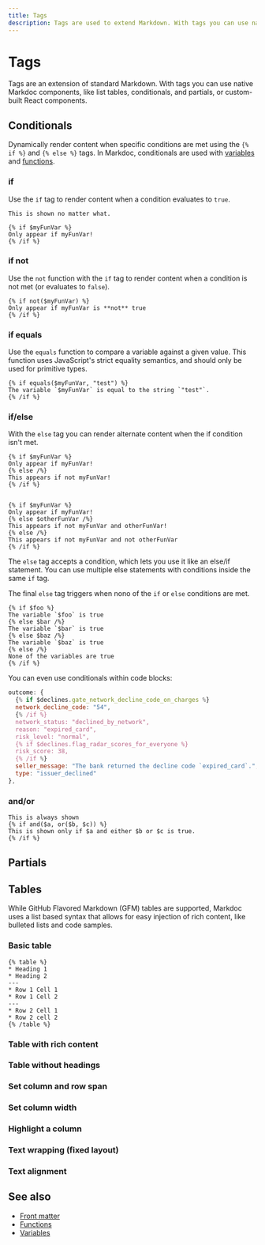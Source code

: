 ```yaml
---
title: Tags
description: Tags are used to extend Markdown. With tags you can use native Markdoc components or custom-built React components.
---
```


# Tags
Tags are an extension of standard Markdown. With tags you can use native Markdoc components, like list tables, conditionals, and partials, or custom-built React components. 

## Conditionals

Dynamically render content when specific conditions are met using the `{% if %}` and `{% else %}` tags. In Markdoc, conditionals are used with [variables]() and [functions]().

### if

Use the `if` tag to render content when a condition evaluates to `true`. 

```
This is shown no matter what.

{% if $myFunVar %}
Only appear if myFunVar!
{% /if %}
```

### if not

Use the `not` function with the `if` tag to render content when a condition is not met (or evaluates to `false`).

```
{% if not($myFunVar) %}
Only appear if myFunVar is **not** true
{% /if %}
```

### if equals 

Use the `equals` function to compare a variable against a given value. This function uses JavaScript's strict equality semantics, and should only be used for primitive types.

```
{% if equals($myFunVar, "test") %}
The variable `$myFunVar` is equal to the string `"test"`.
{% /if %}
```

### if/else

With the `else` tag you can render alternate content when the if condition isn't met. 

```
{% if $myFunVar %}
Only appear if myFunVar!
{% else /%}
This appears if not myFunVar!
{% /if %}


{% if $myFunVar %}
Only appear if myFunVar!
{% else $otherFunVar /%}
This appears if not myFunVar and otherFunVar!
{% else /%}
This appears if not myFunVar and not otherFunVar
{% /if %}
```

The `else` tag accepts a condition, which lets you use it like an else/if statement. You can use multiple else statements with conditions inside the same `if` tag. 

The final `else` tag triggers when nono of the `if` or `else` conditions are met.

```
{% if $foo %}
The variable `$foo` is true
{% else $bar /%}
The variable `$bar` is true
{% else $baz /%}
The variable `$baz` is true
{% else /%}
None of the variables are true
{% /if %}
```

You can even use conditionals within code blocks:

```js
outcome: {
  {% if $declines.gate_network_decline_code_on_charges %}
  network_decline_code: "54",
  {% /if %}
  network_status: "declined_by_network",
  reason: "expired_card",
  risk_level: "normal",
  {% if $declines.flag_radar_scores_for_everyone %}
  risk_score: 38,
  {% /if %}
  seller_message: "The bank returned the decline code `expired_card`.",
  type: "issuer_declined"
},

```

### and/or

```
This is always shown
{% if and($a, or($b, $c)) %}
This is shown only if $a and either $b or $c is true.
{% /if %}
```

## Partials

## Tables

While GitHub Flavored Markdown (GFM) tables are supported, Markdoc uses a list based syntax that allows for easy injection of rich content, like bulleted lists and code samples.

### Basic table

```
{% table %}
* Heading 1
* Heading 2
---
* Row 1 Cell 1
* Row 1 Cell 2
---
* Row 2 Cell 1
* Row 2 cell 2
{% /table %}
```

### Table with rich content

### Table without headings

### Set column and row span 

### Set column width

### Highlight a column

### Text wrapping (fixed layout)

### Text alignment

## See also

* [Front matter]()
* [Functions]()
* [Variables]()